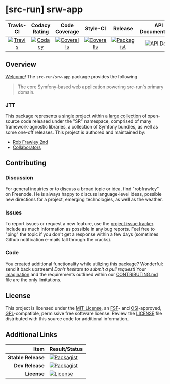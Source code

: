 
# [src-run] srw-app

|       Travis-CI        |      Codacy Rating      |      Code Coverage      |        Style-CI         |         Release         |    API Documentation    |
|:----------------------:|:-----------------------:|:-----------------------:|:-----------------------:|:-----------------------:|:-----------------------:|
| [![Travis](https://src.run/srw-app/travis.svg)](https://src.run/srw-app/travis) | [![Codacy](https://src.run/srw-app/codacy.svg)](https://src.run/srw-app/codacy) | [![Coveralls](https://src.run/srw-app/coveralls.svg)](https://src.run/srw-app/coveralls) | [![Coveralls](https://src.run/srw-app/styleci.svg)](https://src.run/srw-app/styleci) | [![Packagist](https://src.run/srw-app/packagist.svg)](https://src.run/srw-app/packagist) | [![API Docs](https://src.run/srw-app/api.svg)](https://src.run/srw-app/api) | 


## Overview

[Welcome](https://src.run/go/readme_welcome)!
The `src-run/srw-app` package provides the following

> The core Symfony-based web application powering src-run's primary domain.

### JTT

This package represents a single project within a [large collection](https://src.run/go/explore) of open-source code
released under the "SR" namespace, comprised of many framework-agnostic libraries, a collection of Symfony bundles, as
well as some one-off releases. This project is authored and maintained by:

- [Rob Frawley 2nd](https://src.run/rmf)
- [Collaborators](https://src.run/srw-app/github_collaborators)


## Contributing

### Discussion

For general inquiries or to discuss a broad topic or idea, find "robfrawley" on Freenode. He is always happy to 
discuss language-level ideas, possible new directions for a project, emerging technologies, as well as the weather.

### Issues

To report issues or request a new feature, use the [project issue tracker](https://src.run/srw-app/github_issues).
Include as much information as possible in any bug reports. Feel free to "ping" the topic if you don't get a response
within a few days (sometimes Github notification e-mails fall through the cracks).

### Code

You created additional functionality while utilizing this package? Wonderful: send it back upstream! *Don't hesitate to
submit a pull request!* Your [imagination](https://src.run/go/readme_imagination) and the requirements outlined within
our [CONTRIBUTING.md](https://src.run/srw-app/contributing) file are the only limitations.


## License

This project is licensed under the [MIT License](https://src.run/go/mit), an [FSF](https://src.run/go/fsf)- and 
[OSI](https://src.run/go/osi)-approved, [GPL](https://src.run/go/gpl)-compatible, permissive free software license.
Review the [LICENSE](https://src.run/srw-app/license) file distributed with this source code for additional
information.


## Additional Links

| Item               | Result/Status                                                                                                      |
|-------------------:|:-------------------------------------------------------------------------------------------------------------------|
| __Stable Release__ | [![Packagist](https://src.run/srw-app/packagist.svg)](https://src.run/srw-app/packagist)     |
| __Dev Release__    | [![Packagist](https://src.run/srw-app/packagist_pre.svg)](https://src.run/srw-app/packagist) |
| __License__        | [![License](https://src.run/srw-app/license.svg)](https://src.run/srw-app/license)           |


